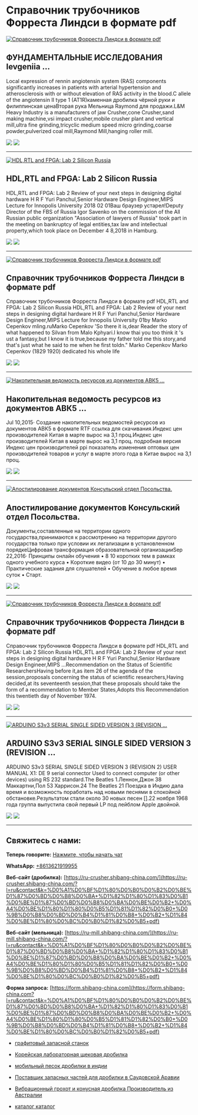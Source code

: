 # Справочник трубочников Форреста Линдси в формате pdf

<a href="https://swt.shibang-china.com/?l=ru&img&k=%D0%A1%D0%BF%D1%80%D0%B0%D0%B2%D0%BE%D1%87%D0%BD%D0%B8%D0%BA+%D1%82%D1%80%D1%83%D0%B1%D0%BE%D1%87%D0%BD%D0%B8%D0%BA%D0%BE%D0%B2+%D0%A4%D0%BE%D1%80%D1%80%D0%B5%D1%81%D1%82%D0%B0+%D0%9B%D0%B8%D0%BD%D0%B4%D1%81%D0%B8+%D0%B2+%D1%84%D0%BE%D1%80%D0%BC%D0%B0%D1%82%D0%B5+pdf" target="_blank">![Справочник трубочников Форреста Линдси в формате pdf](http://static.shibang-china.com/all-800x300/433.jpg)</a>

## ФУНДАМЕНТАЛЬНЫЕ ИССЛЕДОВАНИЯ Ievgeniia …
Local expression of rennin angiotensin system (RAS) components significantly increases in patients with arterial hypertension and atherosclerosis with or without elevation of RAS activity in the blood.C allele of the angiotensin II type 1 (AT1R)каменная дробилка чёрной руки и филиппинская ценаВторая рука Мельница Raymond для продажи.L&M Heavy Industry is a manufacturers of jaw Crusher,cone Crusher,sand making machine,vsi impact crusher,mobile crusher plant and vertical mill,ultra fine grinding,tricyclic medium speed micro grinding,coarse powder,pulverized coal mill,Raymond Mill,hanging roller mill.


<a href="https://whatsapp.shibangsoft.com/WhatsApp.php" target="_blank" title="WhatsApp">![](http://static.shibang-china.com/icon/whatsapp.png)</a> <a href="https://swt.shibang-china.com/?l=ru&icon&k=%D0%A1%D0%BF%D1%80%D0%B0%D0%B2%D0%BE%D1%87%D0%BD%D0%B8%D0%BA+%D1%82%D1%80%D1%83%D0%B1%D0%BE%D1%87%D0%BD%D0%B8%D0%BA%D0%BE%D0%B2+%D0%A4%D0%BE%D1%80%D1%80%D0%B5%D1%81%D1%82%D0%B0+%D0%9B%D0%B8%D0%BD%D0%B4%D1%81%D0%B8+%D0%B2+%D1%84%D0%BE%D1%80%D0%BC%D0%B0%D1%82%D0%B5+pdf" target="_blank">![](http://static.shibang-china.com/icon/chat-ru.png)</a>

---

<a href="https://swt.shibang-china.com/?l=ru&img&k=%D0%A1%D0%BF%D1%80%D0%B0%D0%B2%D0%BE%D1%87%D0%BD%D0%B8%D0%BA+%D1%82%D1%80%D1%83%D0%B1%D0%BE%D1%87%D0%BD%D0%B8%D0%BA%D0%BE%D0%B2+%D0%A4%D0%BE%D1%80%D1%80%D0%B5%D1%81%D1%82%D0%B0+%D0%9B%D0%B8%D0%BD%D0%B4%D1%81%D0%B8+%D0%B2+%D1%84%D0%BE%D1%80%D0%BC%D0%B0%D1%82%D0%B5+pdf" target="_blank">![HDL,RTL and FPGA: Lab 2 Silicon Russia](http://static.shibang-china.com/all-800x300/1079.jpg)</a>

## HDL,RTL and FPGA: Lab 2 Silicon Russia
HDL,RTL and FPGA: Lab 2 Review of your next steps in designing digital hardware H R F Yuri Panchul,Senior Hardware Design Engineer,MIPS Lecture for Innopolis University 2018 02 01Ваш браузер устарел!Deputy Director of the FBS of Russia Igor Savenko on the commission of the All Russian public organization "Association of lawyers of Russia" took part in the meeting on bankruptcy of legal entities,tax law and intellectual property,which took place on December 4 8,2018 in Hamburg.


<a href="https://whatsapp.shibangsoft.com/WhatsApp.php" target="_blank" title="WhatsApp">![](http://static.shibang-china.com/icon/whatsapp.png)</a> <a href="https://swt.shibang-china.com/?l=ru&icon&k=%D0%A1%D0%BF%D1%80%D0%B0%D0%B2%D0%BE%D1%87%D0%BD%D0%B8%D0%BA+%D1%82%D1%80%D1%83%D0%B1%D0%BE%D1%87%D0%BD%D0%B8%D0%BA%D0%BE%D0%B2+%D0%A4%D0%BE%D1%80%D1%80%D0%B5%D1%81%D1%82%D0%B0+%D0%9B%D0%B8%D0%BD%D0%B4%D1%81%D0%B8+%D0%B2+%D1%84%D0%BE%D1%80%D0%BC%D0%B0%D1%82%D0%B5+pdf" target="_blank">![](http://static.shibang-china.com/icon/chat-ru.png)</a>

---

<a href="https://swt.shibang-china.com/?l=ru&img&k=%D0%A1%D0%BF%D1%80%D0%B0%D0%B2%D0%BE%D1%87%D0%BD%D0%B8%D0%BA+%D1%82%D1%80%D1%83%D0%B1%D0%BE%D1%87%D0%BD%D0%B8%D0%BA%D0%BE%D0%B2+%D0%A4%D0%BE%D1%80%D1%80%D0%B5%D1%81%D1%82%D0%B0+%D0%9B%D0%B8%D0%BD%D0%B4%D1%81%D0%B8+%D0%B2+%D1%84%D0%BE%D1%80%D0%BC%D0%B0%D1%82%D0%B5+pdf" target="_blank">![Справочник трубочников Форреста Линдси в формате pdf](http://static.shibang-china.com/all-800x300/1367.jpg)</a>

## Справочник трубочников Форреста Линдси в формате pdf
Справочник трубочников Форреста Линдси в формате pdf HDL,RTL and FPGA: Lab 2 Silicon Russia HDL,RTL and FPGA: Lab 2 Review of your next steps in designing digital hardware H R F Yuri Panchul,Senior Hardware Design Engineer,MIPS Lecture for Innopolis University 01by Marko Cepenkov mling.ruMarko Cepenkov 'So there it is,dear Reader the story of what happened to Silvan from Malo Kphyari.I know thai you too think it 's ust a fantasy,but I know it is true,because my father told me this story,and that's just what he said to me when he first toldn." Marko Cepenkov Marko Cepenkov (1829 1920) dedicated his whole life


<a href="https://whatsapp.shibangsoft.com/WhatsApp.php" target="_blank" title="WhatsApp">![](http://static.shibang-china.com/icon/whatsapp.png)</a> <a href="https://swt.shibang-china.com/?l=ru&icon&k=%D0%A1%D0%BF%D1%80%D0%B0%D0%B2%D0%BE%D1%87%D0%BD%D0%B8%D0%BA+%D1%82%D1%80%D1%83%D0%B1%D0%BE%D1%87%D0%BD%D0%B8%D0%BA%D0%BE%D0%B2+%D0%A4%D0%BE%D1%80%D1%80%D0%B5%D1%81%D1%82%D0%B0+%D0%9B%D0%B8%D0%BD%D0%B4%D1%81%D0%B8+%D0%B2+%D1%84%D0%BE%D1%80%D0%BC%D0%B0%D1%82%D0%B5+pdf" target="_blank">![](http://static.shibang-china.com/icon/chat-ru.png)</a>

---

<a href="https://swt.shibang-china.com/?l=ru&img&k=%D0%A1%D0%BF%D1%80%D0%B0%D0%B2%D0%BE%D1%87%D0%BD%D0%B8%D0%BA+%D1%82%D1%80%D1%83%D0%B1%D0%BE%D1%87%D0%BD%D0%B8%D0%BA%D0%BE%D0%B2+%D0%A4%D0%BE%D1%80%D1%80%D0%B5%D1%81%D1%82%D0%B0+%D0%9B%D0%B8%D0%BD%D0%B4%D1%81%D0%B8+%D0%B2+%D1%84%D0%BE%D1%80%D0%BC%D0%B0%D1%82%D0%B5+pdf" target="_blank">![Накопительная ведомость ресурсов из документов АВК5 …](http://static.shibang-china.com/all-800x300/246.jpg)</a>

## Накопительная ведомость ресурсов из документов АВК5 …
Jul 10,2015· Создание накопительных ведомостей ресурсов из документов АВК5 в формате RTF ссылка для скачивания.Индекс цен производителей Китая в марте вырос на 3,1 проц.Индекс цен производителей Китая в марте вырос на 3,1 проц. подробная версия  Индекс цен производителей ppi показатель изменения оптовых цен производителей товаров и услуг в марте этого года в Китае вырос на 3,1 проц.


<a href="https://whatsapp.shibangsoft.com/WhatsApp.php" target="_blank" title="WhatsApp">![](http://static.shibang-china.com/icon/whatsapp.png)</a> <a href="https://swt.shibang-china.com/?l=ru&icon&k=%D0%A1%D0%BF%D1%80%D0%B0%D0%B2%D0%BE%D1%87%D0%BD%D0%B8%D0%BA+%D1%82%D1%80%D1%83%D0%B1%D0%BE%D1%87%D0%BD%D0%B8%D0%BA%D0%BE%D0%B2+%D0%A4%D0%BE%D1%80%D1%80%D0%B5%D1%81%D1%82%D0%B0+%D0%9B%D0%B8%D0%BD%D0%B4%D1%81%D0%B8+%D0%B2+%D1%84%D0%BE%D1%80%D0%BC%D0%B0%D1%82%D0%B5+pdf" target="_blank">![](http://static.shibang-china.com/icon/chat-ru.png)</a>

---

<a href="https://swt.shibang-china.com/?l=ru&img&k=%D0%A1%D0%BF%D1%80%D0%B0%D0%B2%D0%BE%D1%87%D0%BD%D0%B8%D0%BA+%D1%82%D1%80%D1%83%D0%B1%D0%BE%D1%87%D0%BD%D0%B8%D0%BA%D0%BE%D0%B2+%D0%A4%D0%BE%D1%80%D1%80%D0%B5%D1%81%D1%82%D0%B0+%D0%9B%D0%B8%D0%BD%D0%B4%D1%81%D0%B8+%D0%B2+%D1%84%D0%BE%D1%80%D0%BC%D0%B0%D1%82%D0%B5+pdf" target="_blank">![Апостилирование документов Консульский отдел Посольства.](http://static.shibang-china.com/all-800x300/1463.jpg)</a>

## Апостилирование документов Консульский отдел Посольства.
Документы,составленные на территории одного государства,принимаются к рассмотрению на территории другого государства только при условии их легализации в установленном порядкеЦифровая трансформация образовательной организацииSep 22,2016· Принципы онлайн обучения • 8 10 коротких тем в рамках одного учебного курса • Короткие видео (от 10 до 30 минут) • Практические задания для слушателей • Обучение в любое время суток • Старт.


<a href="https://whatsapp.shibangsoft.com/WhatsApp.php" target="_blank" title="WhatsApp">![](http://static.shibang-china.com/icon/whatsapp.png)</a> <a href="https://swt.shibang-china.com/?l=ru&icon&k=%D0%A1%D0%BF%D1%80%D0%B0%D0%B2%D0%BE%D1%87%D0%BD%D0%B8%D0%BA+%D1%82%D1%80%D1%83%D0%B1%D0%BE%D1%87%D0%BD%D0%B8%D0%BA%D0%BE%D0%B2+%D0%A4%D0%BE%D1%80%D1%80%D0%B5%D1%81%D1%82%D0%B0+%D0%9B%D0%B8%D0%BD%D0%B4%D1%81%D0%B8+%D0%B2+%D1%84%D0%BE%D1%80%D0%BC%D0%B0%D1%82%D0%B5+pdf" target="_blank">![](http://static.shibang-china.com/icon/chat-ru.png)</a>

---

<a href="https://swt.shibang-china.com/?l=ru&img&k=%D0%A1%D0%BF%D1%80%D0%B0%D0%B2%D0%BE%D1%87%D0%BD%D0%B8%D0%BA+%D1%82%D1%80%D1%83%D0%B1%D0%BE%D1%87%D0%BD%D0%B8%D0%BA%D0%BE%D0%B2+%D0%A4%D0%BE%D1%80%D1%80%D0%B5%D1%81%D1%82%D0%B0+%D0%9B%D0%B8%D0%BD%D0%B4%D1%81%D0%B8+%D0%B2+%D1%84%D0%BE%D1%80%D0%BC%D0%B0%D1%82%D0%B5+pdf" target="_blank">![Справочник трубочников Форреста Линдси в формате pdf](http://static.shibang-china.com/all-800x300/782.jpg)</a>

## Справочник трубочников Форреста Линдси в формате pdf
Справочник трубочников Форреста Линдси в формате pdf HDL,RTL and FPGA: Lab 2 Silicon Russia HDL,RTL and FPGA: Lab 2 Review of your next steps in designing digital hardware H R F Yuri Panchul,Senior Hardware Design Engineer,MIPS …Recommendation on the Status of Scientific ResearchersHaving before it,as item 26 of the agenda of the session,proposals concerning the status of scientific researchers,Having decided,at its seventeenth session,that these proposals should take the form of a recommendation to Member States,Adopts this Recommendation this twentieth day of November 1974.


<a href="https://whatsapp.shibangsoft.com/WhatsApp.php" target="_blank" title="WhatsApp">![](http://static.shibang-china.com/icon/whatsapp.png)</a> <a href="https://swt.shibang-china.com/?l=ru&icon&k=%D0%A1%D0%BF%D1%80%D0%B0%D0%B2%D0%BE%D1%87%D0%BD%D0%B8%D0%BA+%D1%82%D1%80%D1%83%D0%B1%D0%BE%D1%87%D0%BD%D0%B8%D0%BA%D0%BE%D0%B2+%D0%A4%D0%BE%D1%80%D1%80%D0%B5%D1%81%D1%82%D0%B0+%D0%9B%D0%B8%D0%BD%D0%B4%D1%81%D0%B8+%D0%B2+%D1%84%D0%BE%D1%80%D0%BC%D0%B0%D1%82%D0%B5+pdf" target="_blank">![](http://static.shibang-china.com/icon/chat-ru.png)</a>

---

<a href="https://swt.shibang-china.com/?l=ru&img&k=%D0%A1%D0%BF%D1%80%D0%B0%D0%B2%D0%BE%D1%87%D0%BD%D0%B8%D0%BA+%D1%82%D1%80%D1%83%D0%B1%D0%BE%D1%87%D0%BD%D0%B8%D0%BA%D0%BE%D0%B2+%D0%A4%D0%BE%D1%80%D1%80%D0%B5%D1%81%D1%82%D0%B0+%D0%9B%D0%B8%D0%BD%D0%B4%D1%81%D0%B8+%D0%B2+%D1%84%D0%BE%D1%80%D0%BC%D0%B0%D1%82%D0%B5+pdf" target="_blank">![ARDUINO S3v3 SERIAL SINGLE SIDED VERSION 3 (REVISION …](http://static.shibang-china.com/all-800x300/14.jpg)</a>

## ARDUINO S3v3 SERIAL SINGLE SIDED VERSION 3 (REVISION …
ARDUINO S3v3 SERIAL SINGLE SIDED VERSION 3 (REVISION 2) USER MANUAL X1: DE 9 serial connector Used to connect computer (or other devices) using RS 232 standard.The Beatles 1.Леннон,Джон 38 Маккартни,Пол 53 Харрисон.24 The Beatles 21 Поездка в Индию дала время и возможность поработать над новыми песнями в спокойной обстановке.Результатом стали около 30 новых песен [].22 ноября 1968 года группа выпустила свой первый LP под лейблом Apple двойной.


<a href="https://whatsapp.shibangsoft.com/WhatsApp.php" target="_blank" title="WhatsApp">![](http://static.shibang-china.com/icon/whatsapp.png)</a> <a href="https://swt.shibang-china.com/?l=ru&icon&k=%D0%A1%D0%BF%D1%80%D0%B0%D0%B2%D0%BE%D1%87%D0%BD%D0%B8%D0%BA+%D1%82%D1%80%D1%83%D0%B1%D0%BE%D1%87%D0%BD%D0%B8%D0%BA%D0%BE%D0%B2+%D0%A4%D0%BE%D1%80%D1%80%D0%B5%D1%81%D1%82%D0%B0+%D0%9B%D0%B8%D0%BD%D0%B4%D1%81%D0%B8+%D0%B2+%D1%84%D0%BE%D1%80%D0%BC%D0%B0%D1%82%D0%B5+pdf" target="_blank">![](http://static.shibang-china.com/icon/chat-ru.png)</a>

---
## Свяжитесь с нами:

**Теперь говорите:** [Нажмите, чтобы начать чат](https://swt.shibang-china.com?l=ru&contact&k=%D0%A1%D0%BF%D1%80%D0%B0%D0%B2%D0%BE%D1%87%D0%BD%D0%B8%D0%BA+%D1%82%D1%80%D1%83%D0%B1%D0%BE%D1%87%D0%BD%D0%B8%D0%BA%D0%BE%D0%B2+%D0%A4%D0%BE%D1%80%D1%80%D0%B5%D1%81%D1%82%D0%B0+%D0%9B%D0%B8%D0%BD%D0%B4%D1%81%D0%B8+%D0%B2+%D1%84%D0%BE%D1%80%D0%BC%D0%B0%D1%82%D0%B5+pdf)

**WhatsApp:**  [+8613621919955](https://whatsapp.shibangsoft.com/WhatsApp.php)

**Веб-сайт (дробилка):** [https://ru-crusher.shibang-china.com/](https://ru-crusher.shibang-china.com/?l=ru&contact&k=%D0%A1%D0%BF%D1%80%D0%B0%D0%B2%D0%BE%D1%87%D0%BD%D0%B8%D0%BA+%D1%82%D1%80%D1%83%D0%B1%D0%BE%D1%87%D0%BD%D0%B8%D0%BA%D0%BE%D0%B2+%D0%A4%D0%BE%D1%80%D1%80%D0%B5%D1%81%D1%82%D0%B0+%D0%9B%D0%B8%D0%BD%D0%B4%D1%81%D0%B8+%D0%B2+%D1%84%D0%BE%D1%80%D0%BC%D0%B0%D1%82%D0%B5+pdf)

**Веб-сайт (мельница):** [https://ru-mill.shibang-china.com/](https://ru-mill.shibang-china.com/?l=ru&contact&k=%D0%A1%D0%BF%D1%80%D0%B0%D0%B2%D0%BE%D1%87%D0%BD%D0%B8%D0%BA+%D1%82%D1%80%D1%83%D0%B1%D0%BE%D1%87%D0%BD%D0%B8%D0%BA%D0%BE%D0%B2+%D0%A4%D0%BE%D1%80%D1%80%D0%B5%D1%81%D1%82%D0%B0+%D0%9B%D0%B8%D0%BD%D0%B4%D1%81%D0%B8+%D0%B2+%D1%84%D0%BE%D1%80%D0%BC%D0%B0%D1%82%D0%B5+pdf)

**Форма запроса:** [https://form.shibang-china.com](https://form.shibang-china.com?l=ru&contact&k=%D0%A1%D0%BF%D1%80%D0%B0%D0%B2%D0%BE%D1%87%D0%BD%D0%B8%D0%BA+%D1%82%D1%80%D1%83%D0%B1%D0%BE%D1%87%D0%BD%D0%B8%D0%BA%D0%BE%D0%B2+%D0%A4%D0%BE%D1%80%D1%80%D0%B5%D1%81%D1%82%D0%B0+%D0%9B%D0%B8%D0%BD%D0%B4%D1%81%D0%B8+%D0%B2+%D1%84%D0%BE%D1%80%D0%BC%D0%B0%D1%82%D0%B5+pdf)

* [графитовый запасной станок](../16/%D0%B3%D1%80%D0%B0%D1%84%D0%B8%D1%82%D0%BE%D0%B2%D1%8B%D0%B9%20%D0%B7%D0%B0%D0%BF%D0%B0%D1%81%D0%BD%D0%BE%D0%B9%20%D1%81%D1%82%D0%B0%D0%BD%D0%BE%D0%BA.md)

* [Корейская лабораторная щековая дробилка](../20/%D0%9A%D0%BE%D1%80%D0%B5%D0%B9%D1%81%D0%BA%D0%B0%D1%8F%20%D0%BB%D0%B0%D0%B1%D0%BE%D1%80%D0%B0%D1%82%D0%BE%D1%80%D0%BD%D0%B0%D1%8F%20%D1%89%D0%B5%D0%BA%D0%BE%D0%B2%D0%B0%D1%8F%20%D0%B4%D1%80%D0%BE%D0%B1%D0%B8%D0%BB%D0%BA%D0%B0.md)

* [мобильный песок дробилки в индии](../17/%D0%BC%D0%BE%D0%B1%D0%B8%D0%BB%D1%8C%D0%BD%D1%8B%D0%B9%20%D0%BF%D0%B5%D1%81%D0%BE%D0%BA%20%D0%B4%D1%80%D0%BE%D0%B1%D0%B8%D0%BB%D0%BA%D0%B8%20%D0%B2%20%D0%B8%D0%BD%D0%B4%D0%B8%D0%B8.md)

* [Поставщик запасных частей для дробилки в Саудовской Аравии](../20/%D0%9F%D0%BE%D1%81%D1%82%D0%B0%D0%B2%D1%89%D0%B8%D0%BA%20%D0%B7%D0%B0%D0%BF%D0%B0%D1%81%D0%BD%D1%8B%D1%85%20%D1%87%D0%B0%D1%81%D1%82%D0%B5%D0%B9%20%D0%B4%D0%BB%D1%8F%20%D0%B4%D1%80%D0%BE%D0%B1%D0%B8%D0%BB%D0%BA%D0%B8%20%D0%B2%20%D0%A1%D0%B0%D1%83%D0%B4%D0%BE%D0%B2%D1%81%D0%BA%D0%BE%D0%B9%20%D0%90%D1%80%D0%B0%D0%B2%D0%B8%D0%B8.md)

* [Вибрационный грохот и конусная дробилка Производитель из Австралии](../20/%D0%92%D0%B8%D0%B1%D1%80%D0%B0%D1%86%D0%B8%D0%BE%D0%BD%D0%BD%D1%8B%D0%B9%20%D0%B3%D1%80%D0%BE%D1%85%D0%BE%D1%82%20%D0%B8%20%D0%BA%D0%BE%D0%BD%D1%83%D1%81%D0%BD%D0%B0%D1%8F%20%D0%B4%D1%80%D0%BE%D0%B1%D0%B8%D0%BB%D0%BA%D0%B0%20%D0%9F%D1%80%D0%BE%D0%B8%D0%B7%D0%B2%D0%BE%D0%B4%D0%B8%D1%82%D0%B5%D0%BB%D1%8C%20%D0%B8%D0%B7%20%D0%90%D0%B2%D1%81%D1%82%D1%80%D0%B0%D0%BB%D0%B8%D0%B8.md)

* [каталог каталог](../16/%D0%BA%D0%B0%D1%82%D0%B0%D0%BB%D0%BE%D0%B3%20%D0%BA%D0%B0%D1%82%D0%B0%D0%BB%D0%BE%D0%B3.md)